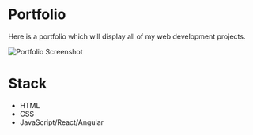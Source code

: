 # Portfolio
Here is a portfolio which will display all of my web development projects.

![Portfolio Screenshot](https://i.gyazo.com/9b00dd52596d1b5108d39e6c8db7d882.png)

# Stack
+ HTML
+ CSS
+ JavaScript/React/Angular
